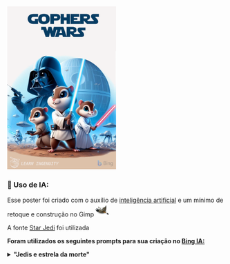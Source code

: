 <img src="./poster.png" width="50%">

### :robot: Uso de IA:

Esse poster foi criado com o auxílio de [inteligência artificial](https://www.bing.com/images/) e um mínimo de 
retoque e construção no Gimp [<img src="../../assets/icons/gimp.svg" width="30" height="30" title="Gimp" alt="Logo do Gimp" />](https://www.gimp.org/)

A fonte [Star Jedi](https://www.dafont.com/star-jedi.font) foi utilizada


__Foram utilizados os seguintes prompts para sua criação no [Bing IA:](https://www.bing.com/images/create/)__

<details>
  <summary><b>"Jedis e estrela da morte" </b></summary>
<i>"Gophers azuis como Luke Jedi, Princesa Leia e Hansolo com um gopher darth vader ao fundo simulando o poster de star wars acao ficcao cientifica cartoon 3d estilo pixar estrela da morte"<b>(sic)</b></i>
</details>

